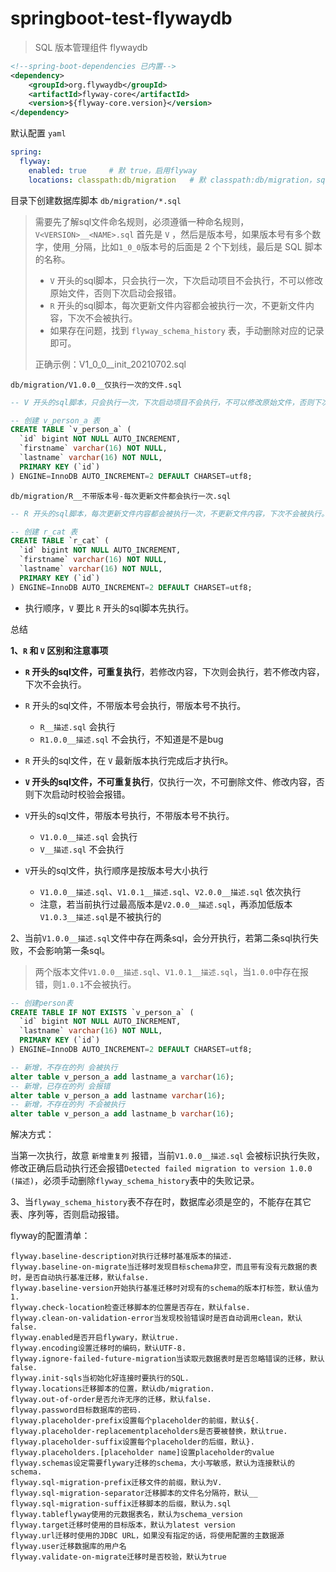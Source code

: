 # springboot-test-flywaydb

> SQL 版本管理组件 flywaydb

```xml
<!--spring-boot-dependencies 已内置-->
<dependency>
    <groupId>org.flywaydb</groupId>
    <artifactId>flyway-core</artifactId>
    <version>${flyway-core.version}</version>
</dependency>
```

默认配置 `yaml`

```yaml
spring:
  flyway:
    enabled: true     # 默 true，启用flyway
    locations: classpath:db/migration   # 默 classpath:db/migration，sql脚本文件位置
```

目录下创建数据库脚本 `db/migration/*.sql `

> 需要先了解sql文件命名规则，必须遵循一种命名规则，`V<VERSION>__<NAME>.sql` 首先是 `V` ，然后是版本号，如果版本号有多个数字，使用`_`分隔，比如`1_0_0`版本号的后面是 2 个下划线，最后是 SQL 脚本的名称。
>
> - `V` 开头的sql脚本，只会执行一次，下次启动项目不会执行，不可以修改原始文件，否则下次启动会报错。
>- `R` 开头的sql脚本，每次更新文件内容都会被执行一次，不更新文件内容，下次不会被执行。
> - 如果存在问题，找到 `flyway_schema_history` 表，手动删除对应的记录即可。
> 
> 正确示例：V1_0_0__init_20210702.sql

`db/migration/V1.0.0__仅执行一次的文件.sql`

```sql
-- V 开头的sql脚本，只会执行一次，下次启动项目不会执行，不可以修改原始文件，否则下次启动会报错。

-- 创建 v_person_a 表
CREATE TABLE `v_person_a` (
  `id` bigint NOT NULL AUTO_INCREMENT,
  `firstname` varchar(16) NOT NULL,
  `lastname` varchar(16) NOT NULL,
  PRIMARY KEY (`id`)
) ENGINE=InnoDB AUTO_INCREMENT=2 DEFAULT CHARSET=utf8;
```

`db/migration/R__不带版本号-每次更新文件都会执行一次.sql`

```sql
-- R 开头的sql脚本，每次更新文件内容都会被执行一次，不更新文件内容，下次不会被执行。

-- 创建 r_cat 表
CREATE TABLE `r_cat` (
  `id` bigint NOT NULL AUTO_INCREMENT,
  `firstname` varchar(16) NOT NULL,
  `lastname` varchar(16) NOT NULL,
  PRIMARY KEY (`id`)
) ENGINE=InnoDB AUTO_INCREMENT=2 DEFAULT CHARSET=utf8;
```

- 执行顺序，`V` 要比 `R` 开头的sql脚本先执行。



总结

**1、`R` 和 `V` 区别和注意事项**

- **`R` 开头的sql文件，可重复执行**，若修改内容，下次则会执行，若不修改内容，下次不会执行。

- `R` 开头的sql文件，不带版本号会执行，带版本号不执行。
  - `R__描述.sql`  会执行
  - `R1.0.0__描述.sql` 不会执行，不知道是不是bug

- `R` 开头的sql文件，在 `V` 最新版本执行完成后才执行`R`。

- **`V` 开头的sql文件，不可重复执行**，仅执行一次，不可删除文件、修改内容，否则下次启动时校验会报错。

- `V`开头的sql文件，带版本号执行，不带版本号不执行。
  - `V1.0.0__描述.sql` 会执行
  - `V__描述.sql` 不会执行

- `V`开头的sql文件，执行顺序是按版本号大小执行
  - `V1.0.0__描述.sql`、`V1.0.1__描述.sql`、`V2.0.0__描述.sql` 依次执行
  - 注意，若当前执行过最高版本是`V2.0.0__描述.sql`，再添加低版本`V1.0.3__描述.sql`是不被执行的

2、当前`V1.0.0__描述.sql`文件中存在两条sql，会分开执行，若第二条sql执行失败，不会影响第一条sql。

> 两个版本文件`V1.0.0__描述.sql`、`V1.0.1__描述.sql`，当`1.0.0`中存在报错，则`1.0.1`不会被执行。

```sql
-- 创建person表
CREATE TABLE IF NOT EXISTS `v_person_a` (
  `id` bigint NOT NULL AUTO_INCREMENT,
  `lastname` varchar(16) NOT NULL,
  PRIMARY KEY (`id`)
) ENGINE=InnoDB AUTO_INCREMENT=2 DEFAULT CHARSET=utf8;

-- 新增，不存在的列 会被执行
alter table v_person_a add lastname_a varchar(16);
-- 新增，已存在的列 会报错
alter table v_person_a add lastname varchar(16);
-- 新增，不存在的列 不会被执行
alter table v_person_a add lastname_b varchar(16);
```

解决方式：

当第一次执行，故意 `新增重复列` 报错，当前`V1.0.0__描述.sql` 会被标识执行失败，修改正确后启动执行还会报错`Detected failed migration to version 1.0.0 (描述)`，必须手动删除`flyway_schema_history`表中的失败记录。

3、当`flyway_schema_history`表不存在时，数据库必须是空的，不能存在其它表、序列等，否则启动报错。



flyway的配置清单：

```
flyway.baseline-description对执行迁移时基准版本的描述.
flyway.baseline-on-migrate当迁移时发现目标schema非空，而且带有没有元数据的表时，是否自动执行基准迁移，默认false.
flyway.baseline-version开始执行基准迁移时对现有的schema的版本打标签，默认值为1.
flyway.check-location检查迁移脚本的位置是否存在，默认false.
flyway.clean-on-validation-error当发现校验错误时是否自动调用clean，默认false.
flyway.enabled是否开启flywary，默认true.
flyway.encoding设置迁移时的编码，默认UTF-8.
flyway.ignore-failed-future-migration当读取元数据表时是否忽略错误的迁移，默认false.
flyway.init-sqls当初始化好连接时要执行的SQL.
flyway.locations迁移脚本的位置，默认db/migration.
flyway.out-of-order是否允许无序的迁移，默认false.
flyway.password目标数据库的密码.
flyway.placeholder-prefix设置每个placeholder的前缀，默认${.
flyway.placeholder-replacementplaceholders是否要被替换，默认true.
flyway.placeholder-suffix设置每个placeholder的后缀，默认}.
flyway.placeholders.[placeholder name]设置placeholder的value
flyway.schemas设定需要flywary迁移的schema，大小写敏感，默认为连接默认的schema.
flyway.sql-migration-prefix迁移文件的前缀，默认为V.
flyway.sql-migration-separator迁移脚本的文件名分隔符，默认__
flyway.sql-migration-suffix迁移脚本的后缀，默认为.sql
flyway.tableflyway使用的元数据表名，默认为schema_version
flyway.target迁移时使用的目标版本，默认为latest version
flyway.url迁移时使用的JDBC URL，如果没有指定的话，将使用配置的主数据源
flyway.user迁移数据库的用户名
flyway.validate-on-migrate迁移时是否校验，默认为true
```

